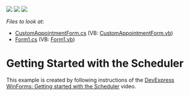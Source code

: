 <!-- default badges list -->
![](https://img.shields.io/endpoint?url=https://codecentral.devexpress.com/api/v1/VersionRange/128633654/13.1.6%2B)
[![](https://img.shields.io/badge/Open_in_DevExpress_Support_Center-FF7200?style=flat-square&logo=DevExpress&logoColor=white)](https://supportcenter.devexpress.com/ticket/details/E5124)
[![](https://img.shields.io/badge/📖_How_to_use_DevExpress_Examples-e9f6fc?style=flat-square)](https://docs.devexpress.com/GeneralInformation/403183)
<!-- default badges end -->
<!-- default file list -->
*Files to look at*:

* [CustomAppointmentForm.cs](./CS/Scheduler/CustomAppointmentForm.cs) (VB: [CustomAppointmentForm.vb](./VB/Scheduler/CustomAppointmentForm.vb))
* [Form1.cs](./CS/Scheduler/Form1.cs) (VB: [Form1.vb](./VB/Scheduler/Form1.vb))
<!-- default file list end -->
# Getting Started with the Scheduler


<p>This example is created by following instructions of the <a href="https://youtu.be/DIIzOfJucr0"><u>DevExpress WinForms: Getting started with the Scheduler</u></a> video.</p>

<br/>


